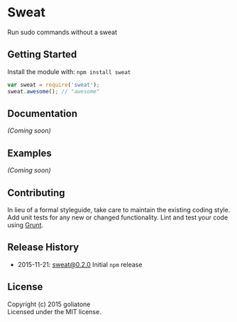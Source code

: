 # Sweat

Run sudo commands without a sweat

## Getting Started
Install the module with: `npm install sweat`

```javascript
var sweat = require('sweat');
sweat.awesome(); // "awesome"
```

## Documentation
_(Coming soon)_

## Examples
_(Coming soon)_

## Contributing
In lieu of a formal styleguide, take care to maintain the existing coding style. Add unit tests for any new or changed functionality. Lint and test your code using [Grunt](http://gruntjs.com/).

## Release History
* 2015-11-21: sweat@0.2.0 Initial `npm` release

## License
Copyright (c) 2015 goliatone  
Licensed under the MIT license.
